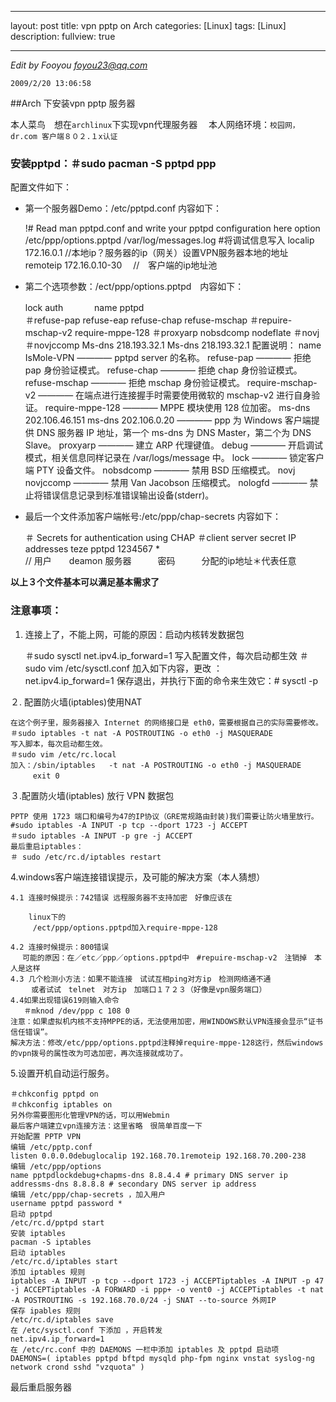 
---

layout: post
title: vpn pptp on Arch
categories: [Linux]
tags: [Linux]
description:
fullview: true

---

_Edit by Fooyou  <foyou23@qq.com>_  
	
	2009/2/20 13:06:58 
	
##Arch 下安装vpn pptp 服务器


本人菜鸟　想在`archlinux`下实现vpn代理服务器　
本人网络环境：`校园网，dr.com 客户端８０２.１x认证`

### 安装pptpd：＃sudo pacman -S pptpd ppp
配置文件如下：

 - 第一个服务器Demo：/etc/pptpd.conf 内容如下：

    !# Read man pptpd.conf and write your pptpd configuration here
    option /etc/ppp/options.pptpd
    /var/log/messages.log     #将调试信息写入
    localip 172.16.0.1       //本地ip？服务器的ip（网关）设置VPN服务器本地的地址
    remoteip 172.16.0.10-30　 //　客户端的ip地址池

 - 第二个选项参数：/ect/ppp/options.pptpd　内容如下：

    lock
    auth         　　　
    name pptpd        
    ＃refuse-pap
    refuse-eap
    refuse-chap
    refuse-mschap
    ＃repuire-mschap-v2
    require-mppe-128
    ＃proxyarp
    nobsdcomp
    nodeflate
    ＃novj
    ＃novjccomp
    Ms-dns   218.193.32.1
    Ms-dns   218.193.32.1
    配置说明：
    name IsMole-VPN ———— pptpd server 的名称。
    refuse-pap ———— 拒绝 pap 身份验证模式。
    refuse-chap ———— 拒绝 chap 身份验证模式。
    refuse-mschap ———— 拒绝 mschap 身份验证模式。
    require-mschap-v2 ———— 在端点进行连接握手时需要使用微软的 mschap-v2 进行自身验证。
    require-mppe-128 ———— MPPE 模块使用 128 位加密。
    ms-dns 202.106.46.151
    ms-dns 202.106.0.20 ———— ppp 为 Windows 客户端提供 DNS 服务器 IP 地址，第一个 ms-dns 为 DNS Master，第二个为 DNS Slave。
    proxyarp ———— 建立 ARP 代理键值。
    debug ———— 开启调试模式，相关信息同样记录在 /var/logs/message 中。
    lock ———— 锁定客户端 PTY 设备文件。
    nobsdcomp ———— 禁用 BSD 压缩模式。
    novj
    novjccomp ———— 禁用 Van Jacobson 压缩模式。
    nologfd ———— 禁止将错误信息记录到标准错误输出设备(stderr)。

 - 最后一个文件添加客户端帐号:/etc/ppp/chap-secrets  内容如下：

    ＃ Secrets for authentication using CHAP
    ＃client     server     secret             IP addresses
    teze         pptpd     1234567     *   
    //  用户　　deamon 服务器　　　密码　　　分配的ip地址＊代表任意

**以上３个文件基本可以满足基本需求了**
### 注意事项：
1. 连接上了，不能上网，可能的原因：启动内核转发数据包

    ＃sudo sysctl net.ipv4.ip_forward=1
    写入配置文件，每次启动都生效
    ＃sudo vim /etc/sysctl.conf   加入如下内容，更改 ：     
        net.ipv4.ip_forward=1
    保存退出，并执行下面的命令来生效它：# sysctl -p

２.  配置防火墙(iptables)使用NAT

    在这个例子里，服务器接入 Internet 的网络接口是 eth0，需要根据自己的实际需要修改。
    ＃sudo iptables -t nat -A POSTROUTING -o eth0 -j MASQUERADE
    写入脚本，每次启动都生效。
    ＃sudo vim /etc/rc.local
    加入：/sbin/iptables   -t nat -A POSTROUTING -o eth0 -j MASQUERADE　
    　　　exit 0

３.配置防火墙(iptables) 放行 VPN 数据包

    PPTP 使用 1723 端口和编号为47的IP协议（GRE常规路由封装)我们需要让防火墙里放行。#sudo iptables -A INPUT -p tcp --dport 1723 -j ACCEPT
    ＃sudo iptables -A INPUT -p gre -j ACCEPT
    最后重启iptables：
    ＃ sudo /etc/rc.d/iptables restart

4.windows客户端连接错误提示，及可能的解决方案（本人猜想）

    4.1 连接时候提示：742错误 远程服务器不支持加密　好像应该在
    
        linux下的
         /ect/ppp/options.pptpd加入require-mppe-128　
    
    4.2 连接时候提示：800错误　
    　 可能的原因：在／etc／ppp／options.pptpd中　#repuire-mschap-v2　注销掉　本人是这样  
    4.3 几个检测小方法：如果不能连接　试试互相ping对方ip　检测网络通不通　
    　   或者试试　telnet　对方ip　加端口１７２３（好像是vpn服务端口）
    4.4如果出现错误619则输入命令
       ＃mknod /dev/ppp c 108 0
    注意：如果虚拟机内核不支持MPPE的话，无法使用加密，用WINDOWS默认VPN连接会显示“证书信任错误”。
    解决方法：修改/etc/ppp/options.pptpd注释掉require-mppe-128这行，然后windows的vpn拨号的属性改为可选加密，再次连接就成功了。

5.设置开机自动运行服务。

    ＃chkconfig pptpd on
    ＃chkconfig iptables on
    另外你需要图形化管理VPN的话，可以用Webmin
    最后客户端建立vpn连接方法：这里省略　很简单百度一下
    开始配置 PPTP VPN
    编辑 /etc/pptp.conf
    listen 0.0.0.0debuglocalip 192.168.70.1remoteip 192.168.70.200-238
    编辑 /etc/ppp/options
    name pptpdlockdebug+chapms-dns 8.8.4.4 # primary DNS server ip addressms-dns 8.8.8.8 # secondary DNS server ip address
    编辑 /etc/ppp/chap-secrets ，加入用户
    username pptpd password *
    启动 pptpd
    /etc/rc.d/pptpd start
    安装 iptables
    pacman -S iptables
    启动 iptables
    /etc/rc.d/iptables start
    添加 iptables 规则
    iptables -A INPUT -p tcp --dport 1723 -j ACCEPTiptables -A INPUT -p 47 -j ACCEPTiptables -A FORWARD -i ppp+ -o vent0 -j ACCEPTiptables -t nat -A POSTROUTING -s 192.168.70.0/24 -j SNAT --to-source 外网IP
    保存 ipables 规则
    /etc/rc.d/iptables save
    在 /etc/sysctl.conf 下添加 ，开启转发
    net.ipv4.ip_forward=1
    在 /etc/rc.conf 中的 DAEMONS 一栏中添加 iptables 及 pptpd 启动项
    DAEMONS=( iptables pptpd bftpd mysqld php-fpm nginx vnstat syslog-ng network crond sshd "vzquota" )

最后重启服务器
